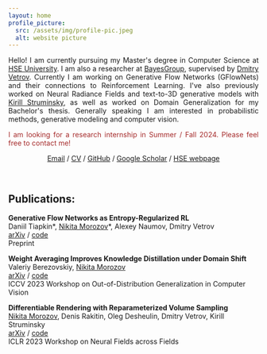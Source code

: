 ```yaml
---
layout: home
profile_picture:
  src: /assets/img/profile-pic.jpeg
  alt: website picture
---
```


<p align="justify">
Hello! I am currently pursuing my Master's degree in Computer Science at <a href="https://www.hse.ru/en/">HSE University</a>. I am also a researcher at <a href="https://bayesgroup.ru/">BayesGroup</a>, supervised by <a href="https://scholar.google.com/citations?user=7HU0UoUAAAAJ&hl=en">Dmitry Vetrov</a>. Currently I am working on Generative Flow Networks (GFlowNets) and their connections to Reinforcement Learning. I've also previously worked on Neural Radiance Fields and text-to-3D generative models with <a href="[https://www.hse.ru/en/](https://scholar.google.com/citations?user=q69zIO0AAAAJ&hl=en)">Kirill Struminsky</a>, as well as worked on Domain Generalization for my Bachelor's thesis. Generally speaking I am interested in probabilistic methods, generative modeling and computer vision.
</p>

<p align="justify">
<span style="color:brown">I am looking for a research internship in Summer / Fall 2024. Please feel free to contact me!</span>
</p>

<p style="text-align: center;"> 
<a href="mailto:greatdraken@gmail.com">Email</a> / <a href="assets/CV/CV.pdf">CV</a> / <a href="https://github.com/GreatDrake">GitHub</a> / <a href="https://scholar.google.com/citations?user=00WbaisAAAAJ&hl=en">Google Scholar</a> / <a href="https://www.hse.ru/en/org/persons/225560347">HSE webpage</a>
</p>

&nbsp;

## Publications:
**Generative Flow Networks as Entropy-Regularized RL** \
Daniil Tiapkin&#42;, <ins>Nikita Morozov</ins>&#42;, Alexey Naumov, Dmitry Vetrov \
[arXiv](https://arxiv.org/abs/2310.12934) / [code](https://github.com/d-tiapkin/gflownet-rl) \
Preprint

**Weight Averaging Improves Knowledge Distillation under Domain Shift** \
Valeriy Berezovskiy, <ins>Nikita Morozov</ins> \
[arXiv](https://arxiv.org/abs/2309.11446) / [code](https://github.com/vorobeevich/distillation-in-dg) \
ICCV 2023 Workshop on Out-of-Distribution Generalization in Computer Vision

**Differentiable Rendering with Reparameterized Volume Sampling** \
<ins>Nikita Morozov</ins>, Denis Rakitin, Oleg Desheulin, Dmitry Vetrov, Kirill Struminsky \
[arXiv](https://arxiv.org/abs/2302.10970) / [code](https://github.com/GreatDrake/reparameterized-volume-sampling) \
ICLR 2023 Workshop on Neural Fields across Fields
